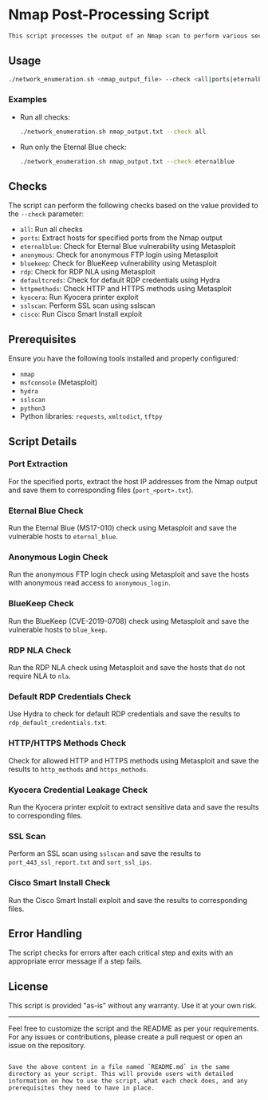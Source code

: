 # Nmap Post-Processing Script

```markdown
This script processes the output of an Nmap scan to perform various security checks. It uses Metasploit, Hydra, and other tools to scan for vulnerabilities and gather information about the scanned hosts.
```
## Usage

 ```sh
./network_enumeration.sh <nmap_output_file> --check <all|ports|eternalblue|anonymous|bluekeep|rdp|defaultcreds|httpmethods|kyocera|sslscan|cisco>
```

### Examples

- Run all checks:
  ```sh
  ./network_enumeration.sh nmap_output.txt --check all
  ```

- Run only the Eternal Blue check:
  ```sh
  ./network_enumeration.sh nmap_output.txt --check eternalblue
  ```

## Checks

The script can perform the following checks based on the value provided to the `--check` parameter:

- `all`: Run all checks
- `ports`: Extract hosts for specified ports from the Nmap output
- `eternalblue`: Check for Eternal Blue vulnerability using Metasploit
- `anonymous`: Check for anonymous FTP login using Metasploit
- `bluekeep`: Check for BlueKeep vulnerability using Metasploit
- `rdp`: Check for RDP NLA using Metasploit
- `defaultcreds`: Check for default RDP credentials using Hydra
- `httpmethods`: Check HTTP and HTTPS methods using Metasploit
- `kyocera`: Run Kyocera printer exploit
- `sslscan`: Perform SSL scan using sslscan
- `cisco`: Run Cisco Smart Install exploit

## Prerequisites

Ensure you have the following tools installed and properly configured:

- `nmap`
- `msfconsole` (Metasploit)
- `hydra`
- `sslscan`
- `python3`
- Python libraries: `requests`, `xmltodict`, `tftpy`

## Script Details

### Port Extraction

For the specified ports, extract the host IP addresses from the Nmap output and save them to corresponding files (`port_<port>.txt`).

### Eternal Blue Check

Run the Eternal Blue (MS17-010) check using Metasploit and save the vulnerable hosts to `eternal_blue`.

### Anonymous Login Check

Run the anonymous FTP login check using Metasploit and save the hosts with anonymous read access to `anonymous_login`.

### BlueKeep Check

Run the BlueKeep (CVE-2019-0708) check using Metasploit and save the vulnerable hosts to `blue_keep`.

### RDP NLA Check

Run the RDP NLA check using Metasploit and save the hosts that do not require NLA to `nla`.

### Default RDP Credentials Check

Use Hydra to check for default RDP credentials and save the results to `rdp_default_credentials.txt`.

### HTTP/HTTPS Methods Check

Check for allowed HTTP and HTTPS methods using Metasploit and save the results to `http_methods` and `https_methods`.

### Kyocera Credential Leakage Check

Run the Kyocera printer exploit to extract sensitive data and save the results to corresponding files.

### SSL Scan

Perform an SSL scan using `sslscan` and save the results to `port_443_ssl_report.txt` and `sort_ssl_ips`.

### Cisco Smart Install Check

Run the Cisco Smart Install exploit and save the results to corresponding files.

## Error Handling

The script checks for errors after each critical step and exits with an appropriate error message if a step fails.

## License

This script is provided "as-is" without any warranty. Use it at your own risk.

---

Feel free to customize the script and the README as per your requirements. For any issues or contributions, please create a pull request or open an issue on the repository.
```

Save the above content in a file named `README.md` in the same directory as your script. This will provide users with detailed information on how to use the script, what each check does, and any prerequisites they need to have in place.

